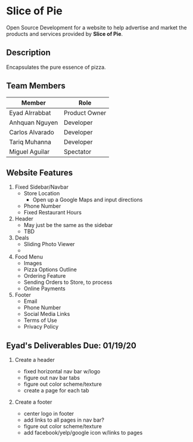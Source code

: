 # Slice of Pie
Open Source Development for a website to help advertise and market the products and services provided by **Slice of Pie**.

## Description
Encapsulates the pure essence of pizza.  

## Team Members
| Member          | Role          |
| --------------- | ------------- | 
| Eyad Alrrabbat  | Product Owner |
| Anhquan Nguyen  | Developer     |
| Carlos Alvarado | Developer     |
| Tariq Muhanna   | Developer     |
| Miguel Aguilar  | Spectator     |

## Website Features
1. Fixed Sidebar/Navbar
    - Store Location
        - Open up a Google Maps and input directions
    - Phone Number
    - Fixed Restaurant Hours
2. Header
    - May just be the same as the sidebar
    - TBD
3. Deals 
    - Sliding Photo Viewer
    -  
4. Food Menu
    - Images
    - Pizza Options Outline
    - Ordering Feature
    - Sending Orders to Store, to process
    - Online Payments     
5. Footer
    - Email
    - Phone Number
    - Social Media Links
    - Terms of Use
    - Privacy Policy

## Eyad's Deliverables Due: 01/19/20
1. Create a header 
    - fixed horizontal nav bar w/logo
    - figure out nav bar tabs
    - figure out color scheme/texture
    - create a page for each tab

2. Create a footer
    - center logo in footer
    - add links to all pages in nav bar?
    - figure out color scheme/texture
    - add facebook/yelp/google icon w/links to pages
